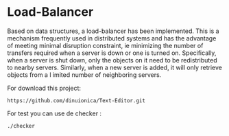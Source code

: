 # Load-Balancer
Based on data structures, a load-balancer has been implemented.
This is a mechanism frequently used in distributed systems and has the advantage 
of meeting minimal disruption constraint, ie minimizing the number of transfers 
required when a server is down or one is turned on. Specifically, when a server
is shut down, only the objects on it need to be redistributed to nearby servers.
Similarly, when a new server is added, it will only retrieve objects from a l
imited number of neighboring servers.

For download this project:
```
https://github.com/dinuionica/Text-Editor.git
```
For test you can use de checker :<br />
```
./checker
```
